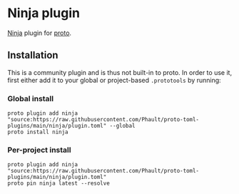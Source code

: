 # Ninja plugin

[Ninja](https://ninja-build.org) plugin for [proto](https://github.com/moonrepo/proto).

## Installation

This is a community plugin and is thus not built-in to proto. In order to use it, first either add it to your global or project-based `.prototools` by running:

### Global install

```shell
proto plugin add ninja "source:https://raw.githubusercontent.com/Phault/proto-toml-plugins/main/ninja/plugin.toml" --global
proto install ninja
```

### Per-project install

```shell
proto plugin add ninja "source:https://raw.githubusercontent.com/Phault/proto-toml-plugins/main/ninja/plugin.toml"
proto pin ninja latest --resolve
```
